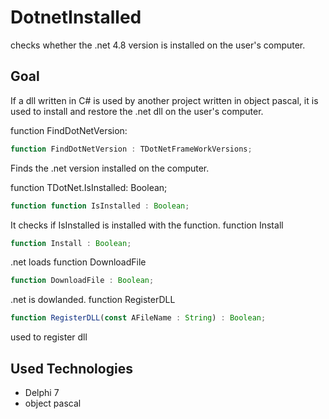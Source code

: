 # DotnetInstalled
checks whether the .net 4.8 version is installed on the user's computer.

## Goal
If a dll written in C# is used by another project written in object pascal, it is used to install and restore the .net dll on the user's computer.

function FindDotNetVersion:
```javascript
function FindDotNetVersion : TDotNetFrameWorkVersions;
```
Finds the .net version installed on the computer.

function TDotNet.IsInstalled: Boolean; 
```javascript
function function IsInstalled : Boolean;
```
It checks if IsInstalled is installed with the function.
function Install
```javascript
function Install : Boolean;
```
.net loads
function DownloadFile
```javascript
function DownloadFile : Boolean;
```
.net is dowlanded.
function RegisterDLL
```javascript
function RegisterDLL(const AFileName : String) : Boolean;
```
used to register dll
## Used Technologies
- Delphi 7
- object pascal
